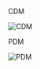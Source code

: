 CDM

![CDM](https://github.com/arizatus233/Learn_Phpmyadmin/assets/160198966/fea24e76-56a1-473f-879d-62d896ae9458)

PDM

![PDM](https://github.com/arizatus233/Learn_Phpmyadmin/assets/160198966/7e30ecfd-6140-4c12-956c-e32d3318402c)
